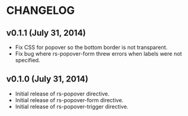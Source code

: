# CHANGELOG

## v0.1.1 (July 31, 2014)

- Fix CSS for popover so the bottom border is not transparent.
- Fix bug where rs-popover-form threw errors when labels were not specified.

## v0.1.0 (July 31, 2014)

- Initial release of rs-popover directive.
- Initial release of rs-popover-form directive.
- Initial release of rs-popover-trigger directive.
